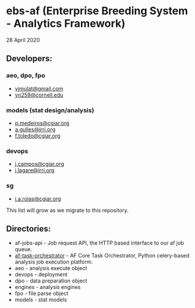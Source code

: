 # ebs-af (Enterprise Breeding System - Analytics Framework)  
28 April 2020  

## Developers:  

### aeo, dpo, fpo 

* vjmulat@gmail.com  
* yn259@cornell.edu  
  
### models (stat design/analysis)

* p.medeiros@cgiar.org  
* a.gulles@irri.org  
* f.toledo@cgiar.org  
  
### devops

* j.campos@cgiar.org  
* j.lagare@irri.org  
  
### sg

* j.a.rojas@cgiar.org  
  
This list will grow as we migrate to this repository.  
  
## Directories:

* af-jobs-api - Job request API, the HTTP based interface to our af job queue.
* [af-task-orchestrator](./af-task-orchestrator/README.md) - AF Core Task Orchestrator, Python celery-based analysis job execution platform.
* aeo - analysis execute object  
* devops - deployment  
* dpo - data preparation object  
* engines - analysis engines  
* fpo - file parse object  
* models - stat models




